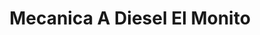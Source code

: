 ---
title: "Mecanica A Diesel El Monito"
url: /riobamba/mecanica-a-diesel-el-monito/
shop: Autowerkstatt
---